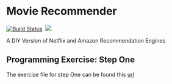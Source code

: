 # Movie Recommender

[![Build Status](https://travis-ci.com/kalsmic/MovieRecommender.svg?branch=main)](https://travis-ci.com/kalsmic/MovieRecommender)&nbsp;
![](https://img.shields.io/github/repo-size/kalsmic/MovieRecommender.svg?label=Repo%20size&style=flat-square)&nbsp;

A DIY Version of Netflix and Amazon Recommendation Engines

## Programming Exercise: Step One

The exercise file for step One can be found
this [url](https://d3c33hcgiwev3.cloudfront.net/_8a696bf590991573f964a819a5446746_Programming-Exercise---Step-One.pdf?Expires=1622764800&Signature=CUpC7CCsQ1ZDVCCegonTRwzPL0a1QHF3oIeuCTEI1HSX3Bf4fKNKrrGNdTNrrsKobi5JM7CPwtxAP-Ihw-AxLHVN00B-MEODRXf5x3FL6n~2KIZNzhc9D48spYmm6KUTACH86RntptXuRWS1AwwnWa2TVwHEn~b3xNyEivRmYR0_&Key-Pair-Id=APKAJLTNE6QMUY6HBC5A)
  